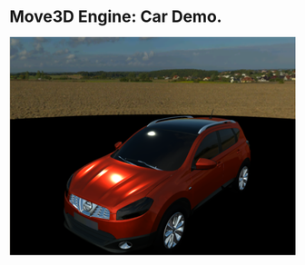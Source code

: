 # Move3D Engine: Car Demo.
<img src="https://github.com/Andreyogld3d/Move3D_Car_Demo/blob/master/screenshot.png" />

